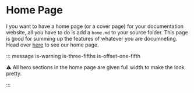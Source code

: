 # Home Page

I you want to have a home page (or a cover page) for your documentation website, all you have to do is add a `home.md` to your source folder. This page is good for summing up the features of whatever you are documneting. Head over [here](../home.md) to see our home page.

::: message is-warning is-three-fifths is-offset-one-fifth

:warning: All hero sections in the home page are given full width to make the look pretty.

:::
